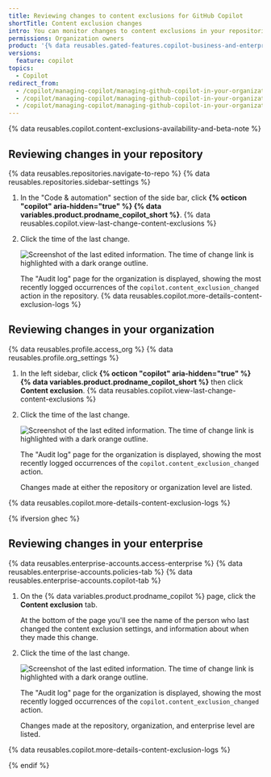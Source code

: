 ```yaml
---
title: Reviewing changes to content exclusions for GitHub Copilot
shortTitle: Content exclusion changes
intro: You can monitor changes to content exclusions in your repositories and organizations.
permissions: Organization owners
product: '{% data reusables.gated-features.copilot-business-and-enterprise %}'
versions:
  feature: copilot
topics:
  - Copilot
redirect_from:
  - /copilot/managing-copilot/managing-github-copilot-in-your-organization/managing-github-copilot-features-in-your-organization/reviewing-changes-to-content-exclusions-for-github-copilot
  - /copilot/managing-copilot/managing-github-copilot-in-your-organization/setting-policies-for-copilot-in-your-organization/reviewing-changes-to-content-exclusions-for-github-copilot
  - /copilot/managing-copilot/managing-github-copilot-in-your-organization/managing-access-to-github-copilot-in-your-organization/reviewing-changes-to-content-exclusions-for-github-copilot
---
```


{% data reusables.copilot.content-exclusions-availability-and-beta-note %}

## Reviewing changes in your repository

{% data reusables.repositories.navigate-to-repo %}
{% data reusables.repositories.sidebar-settings %}

1. In the "Code & automation" section of the side bar, click **{% octicon "copilot" aria-hidden="true" %} {% data variables.product.prodname_copilot_short %}**.
{% data reusables.copilot.view-last-change-content-exclusions %}
1. Click the time of the last change.

   ![Screenshot of the last edited information. The time of change link is highlighted with a dark orange outline.](/assets/images/help/copilot/content-exclusions-last-edited-by.png)

   The "Audit log" page for the organization is displayed, showing the most recently logged occurrences of the `copilot.content_exclusion_changed` action in the repository.
{% data reusables.copilot.more-details-content-exclusion-logs %}

## Reviewing changes in your organization

{% data reusables.profile.access_org %}
{% data reusables.profile.org_settings %}

1. In the left sidebar, click **{% octicon "copilot" aria-hidden="true" %} {% data variables.product.prodname_copilot_short %}** then click **Content exclusion**.
{% data reusables.copilot.view-last-change-content-exclusions %}
1. Click the time of the last change.

   ![Screenshot of the last edited information. The time of change link is highlighted with a dark orange outline.](/assets/images/help/copilot/content-exclusions-last-edited-by.png)

   The "Audit log" page for the organization is displayed, showing the most recently logged occurrences of the `copilot.content_exclusion_changed` action.

   Changes made at either the repository or organization level are listed.

{% data reusables.copilot.more-details-content-exclusion-logs %}

{% ifversion ghec %}

## Reviewing changes in your enterprise

{% data reusables.enterprise-accounts.access-enterprise %}
{% data reusables.enterprise-accounts.policies-tab %}
{% data reusables.enterprise-accounts.copilot-tab %}

1. On the {% data variables.product.prodname_copilot %} page, click the **Content exclusion** tab.

   At the bottom of the page you'll see the name of the person who last changed the content exclusion settings, and information about when they made this change.

1. Click the time of the last change.

   ![Screenshot of the last edited information. The time of change link is highlighted with a dark orange outline.](/assets/images/help/copilot/content-exclusions-last-edited-by.png)

   The "Audit log" page for the organization is displayed, showing the most recently logged occurrences of the `copilot.content_exclusion_changed` action.

   Changes made at the repository, organization, and enterprise level are listed.

{% data reusables.copilot.more-details-content-exclusion-logs %}

{% endif %}
